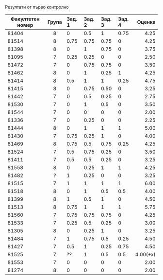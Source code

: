 Резултати от първо контролно

| Факултетен номер | Група | Зад. 1 | Зад. 2 | Зад. 3 | Зад. 4 | Оценка  |
| ---------- |:-----:|:-------|:-------|:-------|:-------|-------: |
| 81404      | 8     | 0      | 0.5    | 1      | 0.75   | 4.25    |
| 81514      | 8     | 0.75   | 0.75   | 0.75   | 0      | 4.25    |
| 81398      | 8     | 0      | 1      | 0.75   | 0      | 3.75    |
| 81095      | ?     | 0.25   | 0.25   | 0      | 0      | 2.50    |
| 81472      | 7     | 0      | 0.75   | 0.75   | 0      | 3.50    |
| 81462      | 8     | 0      | 1      | 0.25   | 1      | 4.25    |
| 81414      | 8     | 0.5    | 1      | 1      | 0.25   | 4.75    |
| 81415      | 8     | 0      | 0.75   | 0.50   | 0      | 3.25    |
| 81442      | 7     | 0      | 0.5    | 0.25   | 0      | 2.75    |
| 81530      | 7     | 0      | 1      | 0.5    | 0      | 3.50    |
| 81544      | 7     | 0      | 0      | 0      | 0      | 2.00    |
| 81336      | 7     | 0      | 0.25   | 0      | 0      | 2.25    |
| 81444      | 8     | 0      | 1      | 1      | 1      | 5.00    |
| 81430      | 7     | 0.75   | 0.25   | 1      | 0      | 4.00    |
| 81469      | 8     | 0.75   | 0.5    | 0.75   | 0.25   | 4.25    |
| 81524      | 7     | 0.5    | 0.75   | 0.25   | 0      | 3.50    |
| 81411      | 7     | 0.5    | 0.5    | 0.25   | 0      | 3.25    |
| 81558      | 8     | 0      | 0.25   | 1      | 1      | 4.25    |
| 81482      | ?     | 1      | 0.25   | 0      | 0      | 3.25    |
| 81515      | 7     | 1      | 1      | 1      | 1      | 6.00    |
| 81518      | 8     | 0      | 1      | 0.5    | 0.5    | 4.00    |
| 81399      | 8     | 1      | 0.5    | 1      | 0      | 4.50    |
| 81513      | 8     | 0.75   | 1      | 1      | 1      | 5.75    |
| 81560      | 7     | 0.75   | 0.75   | 0.75   | 0      | 4.25    |
| 81533      | 7     | 0.25   | 0.5    | 0.25   | 0      | 3.00    |
| 81305      | 8     | 0      | 0.25   | 1      | 0      | 3.25    |
| 81484      | 7     | 1      | 0.75   | 0.5    | 0.25   | 4.50    |
| 81427      | 7     | 0.5    | 1      | 0.25   | 0.75   | 4.50    |
| 81525      | 7     | ??     | 1      | 0.5    | 0.5    | 4.00(+x)|
| 81553      | 7     | 0      | 0      | 0      | 0      | 2.00    |
| 81274      | 8     | 0      | 0      | 0      | 0      | 2.00    |
